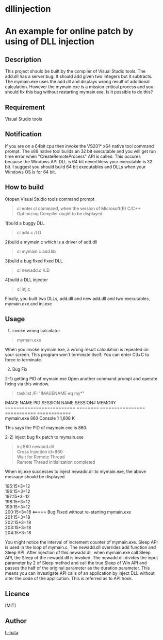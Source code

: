 # dllinjection
An example for online patch by using of DLL injection
====

## Description

This project should be built by the compiler of Visual Studio tools.
The add.dll has a server bug. It should add given two integers but it subtracts.
The mymain.exe uses the add.dll and displays wrong result of additional calculation.
However the mymain.exe is a mission critical process and you should fix this bug without
restarting mymain.exe. Is it possible to do this?

## Requirement
Visual Studio tools

## Notification
If you are on a 64bit cpu then invoke the VS201* x64 native tool command prompt.
The x86 native tool builds an 32 bit executable and you will get run time error
when  "CreateRemoteProcess" API is called. This occures because the Windows API DLL
is 64 bit neverthless your executable is 32 bit. I suggest you should build 
64 bit executables and DLLs when your Windows OS is for 64 bit.

## How to build
0)open Visual Studio tools command prompt
>cl
enter cl command, when the version of Microsoft(R) C/C++ Optimizing Compiler ought to be displayed.


1)build a buggy DLL

>cl add.c /LD

2)build a mymain.c which is a driver of add.dll

>cl mymain.c add.lib

3)build a bug fixed fixed DLL

>cl newadd.c /LD

4)build a DLL injector
>cl inj.c

Finally, you built two DLLs, add.dll and new add.dll and two executables, mymain.exe and inj.exe

## Usage

1) invoke wrong calculator
>mymain.exe  

When you invoke mymain.exe, a wrong result calculation is repeated on your screen.
This program won't terminate itself. You can enter Ctl+C to force to terminate.

2) Bug Fix

2-1) getting PID of mymain.exe
Open another command prompt and operate fixing via this window. 
>tasklist /FI "IMAGENAME eq my*"  

IMAGE NAME                     PID SESSION NAME        SESSION#       MEMORY  
========================= ======== ================ =========== ============  
mymain.exe                     860 Console                    1      1,608 K  

This says the PID of  maymain.exe is 860.  

2-2) inject bug fix patch to mymain.exe
> inj 860 newadd.dll  
Cross Injection id=860  
Wait for Remote Thread  
Remote Thread initialization completed  

When inj.exe successes to inject newadd.dll to mymain.exe,
the above message should be displayed.

195:15+3=12  
196:15+3=12  
197:15+3=12  
198:15+3=12  
199:15+3=12  
200:15+3=18 <===== Bug Fixed without re-starting mymain.exe  
201:15+3=18  
202:15+3=18  
203:15+3=18  
204:15+3=18  

You might notice the interval of increment counter of mymain.exe.
Sleep API is used in the loop of mymain.c. The newadd.dll overrides
add function and Sleep API. After injection of this newadd.dll,
when mymain.exe call Sleep API, the Sleep of the newadd.dll is invoked.
The newadd.dll divides the input parameter by 2 of Sleep method and call
the true Sleep of Win API and passes the half of the original parameter
as the duration parameter. This means you can investigate API calls of 
an application by inject DLL without alter the code of the application.
This is referred as to API hook.


## Licence

[MIT]

## Author

[h-hata](https://github.com/h-hata/)